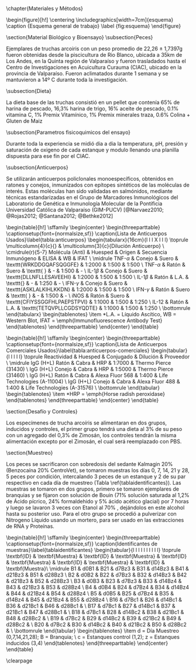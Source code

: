 \chapter{Materiales y Métodos}

\begin{figure}[h!]
	\centering
		\includegraphics[width=7cm]{esquema} 
	\caption {Esquema general de trabajo}
	\label {fig:esquema}
\end{figure}

\section{Material Biológico y Bioensayo}
\subsection{Peces}

Ejemplares de truchas arcoiris con un peso promedio de 22,26 $\pm$ 1,7397g fueron obtenidas desde la piscicultura de Rio Blanco, ubicada a 35km de Los Andes, en la Quinta región de Valparaíso y fueron trasladados hasta el Centro de Investigaciones en Acuicultura Curauma (CIAC), ubicado en la provincia de Valparaíso. Fueron aclimatados durante 1 semana y se mantuvieron a 14º C durante toda la investigación.

\subsection{Dieta}

La dieta base de las truchas consistió en un pellet que contenía 65\% de harina de pescado, 16,3\% harina de trigo, 16\% aceite de pescado, 0.1\% vitamina C, 1\% Premix Vitamínico, 1\% Premix minerales traza, 0.6\% Colina + Gluten de Maiz

\subsection{Parametros fisicoquimicos del ensayo}

Durante toda la experiencia se midió dia a dia la temperatura, pH, presión y saturación de oxigeno de cada estanque y modulo llenando una planilla dispuesta para ese fin por el CIAC.

\subsection{Anticuerpos}

Se utilizarán anticuerpos policlonales monoespecíficos, obtenidos en ratones y conejos, inmunizados con epítopes sintéticos de las moléculas de interés. Estas moléculas han sido validadas en salmónidos, mediante técnicas estandarizadas en el Grupo de Marcadores Inmunológicos del Laboratorio de Genética e Inmunología Molecular de la Pontificia Universidad Católica de Valparaíso (GIM-PUCV) [@Narvaez2010; @Rojas2012; @Santana2012; @Bethke2012]

\begin{table}[h!]
\sffamily
  \begin{center}
    \begin{threeparttable}
    \captionsetup{font={normalsize,sf}}
      \caption{Lista de Anticuerpos Usados}\label{tabla:anticuerpos}
      \begin{tabularx}{16cm}{l l l X l l l}
	\toprule
	\multicolumn{4}{c}{} & \multicolumn{3}{c}{Dilución Anticuerpo} \\
	\cmidrule(r){5-7}
	Molécula (Anti) & Huesped & Origen & Secuencia Inmunógeno & ELISA & WB & IFAT \\
	\midrule
	TNF-$\alpha$ & Conejo & Suero & \texttt{WRKDDGQAFSQGGFE} & 1:2000 & 1:500 & 1:500 \\
	TNF-$\alpha$ & Ratón & Suero & \texttt{ } & - & 1:500 & - \\
	IL-1$\beta$ & Conejo & Suero &  \texttt{DLLNFLLESAVEEHI} & 1:2000 & 1:500 & 1:500 \\
	IL-1$\beta$ & Ratón & L.A. & \texttt{} & - & 1:250 & - \\
	IFN-$\gamma$ & Conejo & Suero & \texttt{ASKLALKIHLKKDN} & 1:2000 & 1:500 & 1:500 \\
	IFN-$\gamma$ & Ratón & Suero & \texttt{ } & - & 1:500 & - \\
	iNOS & Ratón & Suero & \texttt{CFIYSSGGFHLPAEPSTPVI} & 1:1000 & 1:500 & 1:250 \\
	IL-12 & Ratón & L.A. & \texttt{TETQVPLLCGDSYQDTE} & 1:1000 & 1:500 & 1:250 \\
	\bottomrule
		\end{tabularx}
\begin{tablenotes}
  \item *L.A. = Líquido Ascítico, WB = Western Blot, IFAT = \emph{Immunofluorescence Antibody Test}
\end{tablenotes}
\end{threeparttable}
\end{center}
\end{table}

\begin{table}[h!]
\sffamily
  \begin{center}
    \begin{threeparttable}
    \captionsetup{font={normalsize,sf}}
      \caption{Lista de Anticuerpos Comerciales Usados}\label{tabla:anticuerpos-comerciales}
      \begin{tabular}{l l l l l}
	\toprule
	Reactividad & Huesped & Conjugado & Dilución & Proveedor \\
	\midrule
	IgG (H+L) Ratón & Cabra & HRP & 1:7000 & Thermo Pierce (31430) \\
	IgG (H+L) Conejo & Cabra & HRP & 1:5000 & Thermo Pierce (31460) \\
	IgG (H+L) Ratón & Cabra & Alexa Fluor 568 & 1:400 & Life Technologies (A-11004) \\
	IgG (H+L) Conejo & Cabra & Alexa Fluor 488 & 1:400 & Life Technologies (A-31576) \\
 	\bottomrule
		\end{tabular}
\begin{tablenotes}
  \item *HRP = \emph{Horse radish peroxidase}
\end{tablenotes}
\end{threeparttable}
\end{center}
\end{table}

\section{Desafío y Controles}

Los especímenes de trucha arcoíris se alimentaran en dos grupos, inducidos y controles, el primer grupo tendrá una dieta al 3\% de su peso con un agregado del 0,3\% de Zimosán, los controles tendrán la misma alimentación excepto por el Zimosán, el cual será reemplazado con PBS.

\section{Muestreo}

Los peces se sacrificaron con sobredosis del sedante Kalmagin 20\% (Benzocaína 20\% CentroVet), se tomaron muestras los días 0, 7, 14, 21 y 28, 5 peces por condición, intercalando 3 peces de un estanque y 2 de su par respectivo en cada día de muestreo (Tabla \ref{tablaidentificantes}). Las muestras se tomaron en dos grupos, primero se tomaron ejemplares de branquias y se fijaron con solución de Bouin (71\% solución saturada al 1,2\% de Ácido pícrico, 24\% formaldehido y 5\% ácido acético glacial) por 7 horas y luego se lavaron 3 veces con Etanol al 70\% , dejándolos en este alcohol hasta su posterior uso. Para el otro grupo se procedió a pulverizar con Nitrogeno Líquido usando un mortero, para ser usado en las extracciones de RNA y Proteínas.

\begin{table}[h!]
\sffamily
\begin{center}
    \begin{threeparttable}
    \captionsetup{font={normalsize,sf}}
      \caption{Identificantes de muestras}\label{tablaidentificantes}
      \begin{tabular}{l l l l l l l l l l}
	\toprule
	\textbf{ID} & \textbf{Muestra} & \textbf{ID} & \textbf{Muestra} & \textbf{ID} & \textbf{Muestra} & \textbf{ID} & \textbf{Muestra} & \textbf{ID} & \textbf{Muestra}\\
	\midrule
	B1 & d0B1 & B21 & d7Bz3 & B31 & d14Bz3 & B41 & d21Bz3 & B51 & d28Bz3 \\
	B2 & d0B2 & B22 & d7Bz3 & B32 & d14Bz3 & B42 & d21Bz3 & B52 & d28Bz3 \\
	B3 & d0B3 & B23 & d7Bz3 & B33 & d14Bz4 & B43 & d21Bz3 & B53 & d28Bz4 \\
	B4 & d0B4 & B24 & d7Bz4 & B34 & d14Bz4 & B44 & d21Bz4 & B54 & d28Bz4 \\
	B5 & d0B5 & B25 & d7Bz4 & B35 & d14Bz4 & B45 & d21Bz4 & B55 & d28Bz4 \\
	B16 & d7Bc1 & B26 & d14Bc1 & B36 & d21Bc1 & B46 & d28Bc1 & \\
	B17 & d7Bc1 & B27 & d14Bc1 & B37 & d21Bc1 & B47 & d28Bc1 & \\
	B18 & d7Bc1 & B28 & d14Bc2 & B38 & d21Bc1 & B48 & d28Bc2 & \\
	B19 & d7Bc2 & B29 & d14Bc2 & B39 & d21Bc2 & B49 & d28Bc2 & \\
	B20 & d7Bc2 & B30 & d14Bc2 & B40 & d21Bc2 & B50 & d28Bc2 & \\
\bottomrule
\end{tabular}
\begin{tablenotes}
  \item d = Día Muestreo (0,7,14,21,28); B = Branquia; \\
  c = Estanques control (1,2); z = Estanques inducidos (3,4)
\end{tablenotes}
\end{threeparttable}
\end{center}
\end{table}
	
	
\clearpage
